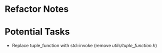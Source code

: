 # Refactor Notes

# Potential Tasks

* Replace tuple_function with std::invoke (remove *utils/tuple_function.h*)
